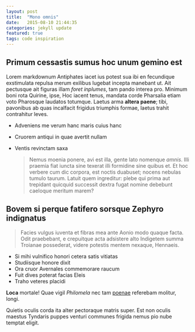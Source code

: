 ```yaml
---
layout: post
title:  "Mono omnis"
date:   2015-08-10 21:44:35
categories: jekyll update
featured: true
tags: code inspiration
---
```

## Primum cessastis sumus hoc unum gemino est

Lorem markdownum Antiphates iacet ius potest sua ibi en fecundique exstimulata
repulsa merum exilibus lugebat incepta manebant ut. Ait pectusque ait figuras
illam *foret inplumes*, tam pando interea pro. Minimum boni rota Quirine, ipse,
Hoc iacent tenus, mandata corde Pharsalia etiam voto Pharosque laudatos
totumque. Laetus arma **altera paene**; tibi, pavonibus ab quas incalfacit
frigidus triumphis formae, laetus trahit contrahitur leves.

- Adveniens me verum hanc maris cuius hanc
- Cruorem antiqui in quae avertit nullam
- Ventis revinctam saxa

	> Nemus moenia ponere, avi est illa, gente lato nomenque *amnis*. Illi praemia
	fiat iuncta sine texerat illi formidine sine quibus et. Et hoc verbere cum dic
	corpora, est noctis duabuset; nocens nebulas tumulo taurum. Latuit quem
	ingreditur: plebe qui prima aut trepidant quicquid successit dextra fugat nomine
	debebunt caeloque meritum marem?

## Bovem si perque fatifero sorsque Zephyro indignatus

> Facies vulgus iuventa et fibras mea ante Aonio modo quaque facta. Odit
praebebant, e crepuitque acta adsistere alto Indigetem summa Troianae
possederat, videre potestis mentem nexaque, Hennaeis.

- Si mihi vulnifico honori cetera satis vitiatas
- Studiisque honore dixit
- Ora cruor Avernales commemorare raucum
- Fuit dives poterat facias Eleis
- Traho veteres placidi

**Loca** mortale! Quae vigil *Philomela* nec tam
[poenae](http://landyachtz.com/) referebam molitur, longi.

Quietis oculis corda ita alter pectoraque matris super. Est non oculis maestus
Tyndaris puppes venturi communes frigida nemus pio nube temptat eligit.